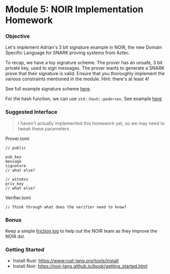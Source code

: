 # Module 5: NOIR Implementation Homework

### Objective 

Let's implement Adrian's 3 bit signature example in NOIR, the new Domain Specific Language for SNARK proving systems from Aztec.

To recap, we have a toy signature scheme. The prover has an unsafe, 3 bit private key, used to sign messages. The prover wants to generate a SNARK prove that their signature is valid. Ensure that you thoroughly implement the various constraints mentioned in the module. Hint: there's at least 4!

See full example signature scheme [here](https://drive.google.com/file/d/1_lKJwZmWef6zpW2VViz5a2OeEfdTa4Uf/view).

For the hash function, we can use `std::hash::pedersen`. See example [here](https://github.com/vezenovm/simple_shield/blob/master/circuits/src/main.nr)

### Suggested Interface

> I haven't actually implemented this homework yet, so we may need to tweak these parameters.

Prover.toml

```
// public

pub_key
message
signature
// what else?

// witness
priv_key
// what else?

```

Verifier.toml

```
// Think through what does the verifier need to know?

```

### Bonus

Keep a simple [friction log](https://www.chameleon.io/blog/friction-logs) to help out the NOIR team as they improve the NOIR dsl. 

### Getting Started
- Install Rust: https://www.rust-lang.org/tools/install
- Install Noir: https://noir-lang.github.io/book/getting_started.html